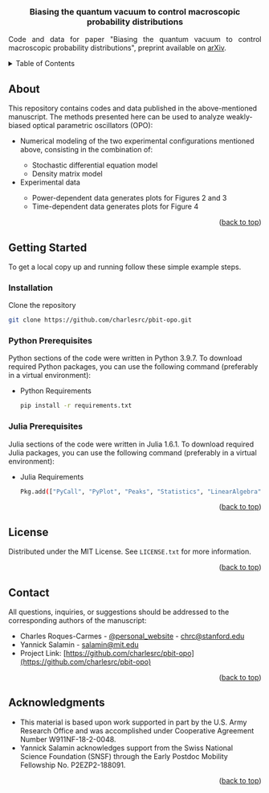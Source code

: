 <div id="top"></div>

<!-- PROJECT LOGO -->
<br />

<h3 align="center">Biasing the quantum vacuum to control macroscopic probability distributions
</h3>

  <p align="justify">
    Code and data for paper "Biasing the quantum vacuum to control macroscopic probability distributions", preprint available on <a href="https://arxiv.org/abs/2303.03455">arXiv</a>.
    <br />
  </p>
</div>

<!-- TABLE OF CONTENTS -->
<details>
  <summary>Table of Contents</summary>
  <ol>
    <li>
      <a href="#about-the-project">About</a>
      <ul>
        <li><a href="#built-with">Numerical methods</a></li>
      </ul>
    </li>
    <li>
      <a href="#getting-started">Getting Started</a>
      <ul>
        <li><a href="#prerequisites">Prerequisites</a></li>
        <li><a href="#installation">Installation</a></li>
      </ul>
    </li>
    <li><a href="#license">License</a></li>
    <li><a href="#contact">Contact</a></li>
    <li><a href="#acknowledgments">Acknowledgments</a></li>
  </ol>
</details>


<!-- ABOUT THE PROJECT -->
## About

This repository contains codes and data published in the above-mentioned manuscript. The methods presented here can be used to analyze weakly-biased optical parametric oscillators (OPO): 

<ul>
  <li>Numerical modeling of the two experimental configurations mentioned above, consisting in the combination of:</li>        
    <ul>
        <li> Stochastic differential equation model </li> 
        <li> Density matrix model </li>         
    </ul>        
  <li>Experimental data</li>
      <ul>
        <li> Power-dependent data generates plots for Figures 2 and 3 </li> 
        <li> Time-dependent data generates plots for Figure 4 </li>         
    </ul>        
</ul>

<p align="right">(<a href="#top">back to top</a>)</p>

<!-- GETTING STARTED -->
## Getting Started

To get a local copy up and running follow these simple example steps.

### Installation

Clone the repository
   ```sh
   git clone https://github.com/charlesrc/pbit-opo.git
   ```

### Python Prerequisites

Python sections of the code were written in Python 3.9.7. To download required Python packages, you can use the following command (preferably in a virtual environment):
* Python Requirements
  ```sh
  pip install -r requirements.txt
  ```

### Julia Prerequisites

Julia sections of the code were written in Julia 1.6.1. To download required Julia packages, you can use the following command (preferably in a virtual environment):
* Julia Requirements
  ```sh
  Pkg.add(["PyCall", "PyPlot", "Peaks", "Statistics", "LinearAlgebra", "SparseArrays", "GSL", "DifferentialEquations", "Sundials", "LsqFit", "Printf", "Interpolations", "DelimitedFiles", "JLD2"])
  ```

<p align="right">(<a href="#top">back to top</a>)</p>

<!-- LICENSE -->
## License

Distributed under the MIT License. See `LICENSE.txt` for more information.

<p align="right">(<a href="#top">back to top</a>)</p>


<!-- CONTACT -->
## Contact

All questions, inquiries, or suggestions should be addressed to the corresponding authors of the manuscript:

* Charles Roques-Carmes - [@personal_website](https://roques-carmes.com) - chrc@stanford.edu
* Yannick Salamin - salamin@mit.edu 
* Project Link: [https://github.com/charlesrc/pbit-opo](https://github.com/charlesrc/pbit-opo)

<p align="right">(<a href="#top">back to top</a>)</p>

<!-- ACKNOWLEDGMENTS -->
## Acknowledgments


* This material is based upon work supported in part by the U.S. Army Research Office and was accomplished under Cooperative Agreement Number W911NF-18-2-0048.
* Yannick Salamin acknowledges support from the Swiss National Science Foundation (SNSF) through the Early Postdoc Mobility Fellowship No. P2EZP2-188091.

<p align="right">(<a href="#top">back to top</a>)</p>
